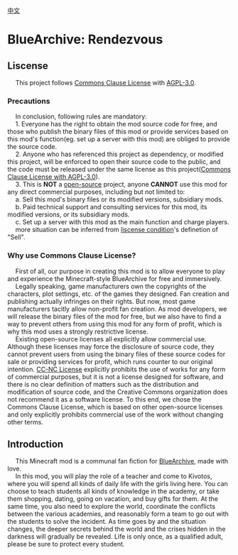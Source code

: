 [中文](README_zh.md)
# BlueArchive: Rendezvous
## Liscense
&ensp;&ensp;  This project follows [Commons Clause License](https://commonsclause.com/) with [AGPL-3.0](https://www.gnu.org/licenses/agpl-3.0.html).<br>
### Precautions
&ensp;&ensp;  In conclusion, following rules are mandatory:<br>
&ensp;&ensp;  1. Everyone has the right to obtain the mod source code for free, and those who publish the binary files of this mod or provide services based on this mod's function(eg. set up a server with this mod) are obliged to provide the source code.<br>
&ensp;&ensp;  2. Anyone who has referenced this project as dependency, or modified this project, will be enforced to open their source code to the public, and the code must be released under the same license as this project([Commons Clause License with AGPL-3.0](LICENSE.txt)).<br>
&ensp;&ensp;  3. This is **NOT** a [open-source](https://opensource.org/osd) project, anyone **CANNOT** use this mod for any direct commercial purposes, including but not limited to:<br>
&ensp;&ensp;    a. Sell this mod's binary files or its modified versions, subsidiary mods.<br>
&ensp;&ensp;    b. Paid technical support and consulting services for this mod, its modified versions, or its subsidiary mods.<br>
&ensp;&ensp;    c. Set up a server with this mod as the main function and charge players.<br>
&ensp;&ensp;    more situation can be inferred from [liscense condition](LICENSE.txt)'s definetion of "Sell".<br>
### Why use Commons Clause License?
&ensp;&ensp;  First of all, our purpose in creating this mod is to allow everyone to play and experience the Minecraft-style BlueArchive for free and immersively.<br> 
&ensp;&ensp;  Legally speaking, game manufacturers own the copyrights of the characters, plot settings, etc. of the games they designed. Fan creation and publishing actually infringes on their rights. But now, most game manufacturers tacitly allow non-profit fan creation. As mod developers, we will release the binary files of the mod for free, but we also have to find a way to prevent others from using this mod for any form of profit, which is why this mod uses a strongly restrictive license.<br> 
&ensp;&ensp;  Existing open-source licenses all explicitly allow commercial use. Although these licenses may force the disclosure of source code, they cannot prevent users from using the binary files of these source codes for sale or providing services for profit, which runs counter to our original intention. [CC-NC License](https://opensource.creativecommons.org/) explicitly prohibits the use of works for any form of commercial purposes, but it is not a license designed for software, and there is no clear definition of matters such as the distribution and modification of source code, and the Creative Commons organization does not recommend it as a software license. To this end, we chose the Commons Clause License, which is based on other open-source licenses and only explicitly prohibits commercial use of the work without changing other terms.<br>
## Introduction
&ensp;&ensp;  This Minecraft mod is a communal fan fiction for [BlueArchive](https://bluearchive.nexon.com), made with love.<br>
&ensp;&ensp;  In this mod, you will play the role of a teacher and come to Kivotos, where you will spend all kinds of daily life with the girls living here. You can choose to teach students all kinds of knowledge in the academy, or take them shopping, dating, going on vacation, and buy gifts for them. At the same time, you also need to explore the world, coordinate the conflicts between the various academies, and reasonably form a team to go out with the students to solve the incident. As time goes by and the situation changes, the deeper secrets behind the world and the crises hidden in the darkness will gradually be revealed. Life is only once, as a qualified adult, please be sure to protect every student.<br>